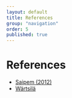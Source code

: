```yaml
---
layout: default
title: References
group: "navigation"
order: 5
published: true
---
```


# References

- [Saipem (2012)](/assets/documents/Letter_Saipem_26.07.2012.pdf)
- [Wärtsilä](/assets/documents/Zeugnis_Wärtsilä.pdf)
